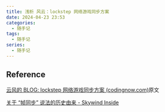 ```yaml
---
title: 浅析 风云：lockstep 网络游戏同步方案
date: 2024-04-23 23:53
categories:
  - 随手记 
tags:
  - 随手记
series:
  - 随手记
---
```

## Reference

[云风的 BLOG: lockstep 网络游戏同步方案 (codingnow.com)](https://blog.codingnow.com/2018/08/lockstep.html)原文

[关于 “帧同步” 说法的历史由来 - Skywind Inside](https://www.skywind.me/blog/archives/2651)

